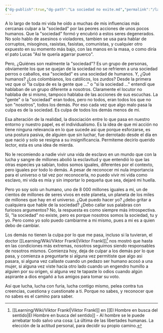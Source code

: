 ```yaml
---
{"dg-publish":true,"dg-path":"La sociedad no exite.md","permalink":"/la-sociedad-no-exite/","hide":true,"dgHomeLink":"false","dgShowBacklinks":"false","dgShowFileTree":"false","dgEnableSearch":"false","created":"2024-04-22T21:57","updated":"2024-05-10T22:43"}
---
```



A lo largo de toda mi vida he oído a muchas de mis influencias más cercanas culpar a la "sociedad" por las peores acciones de unos pocos humanos. Que la "sociedad" formó y encubrió a estos seres degenerados. No solo hablo de asesinos o violadores, tambien se usa para hablar de corruptos, misoginos, rasistas, fasistas, comunistas, y cualquier otro expuesto en su momento más bajo, con las manos en la masa, o como diría el pato Lucas "Así te quería agarrar puerco".

Pero, ¿Quiénes son realmente la "sociedad"? Es un grupo de personas, obviamente los que se quejan de la sociedad no se refrieren a una sociedad perros o caballos, esa "sociedad" es una sociedad de humanos. Y, ¿Qué humanos? ¿Los colombianos, los católicos, los zurdos? Desde la primera vez que oí "la culpa de es la gente que ..." o "si la sociedad ..." entendí que hablaban de un grupo diferente a nosotros. Claramente el locutor no hablaba de si mismo, tampoco hablaba de las acciones de sus escuchas. La "gente" o la "sociedad" eran todos, pero no todos, eran todos los que no son "nosotros", todos los demás. Por eso cada vez que algo malo pasa la culpa es de la sociedad. Es culpa de todos los demás menos de mi.

Esa alteración de la realidad, la disociación entre lo que pasa en nuestro entorno y nuestro papel, es el individualismo. Es la idea de que mi acción no tiene ninguna relevancia en lo que sucede asi que porque esforzarse, es una postura pasiva, de alguien que sin luchar, fue derrotado desde el día en que nació y solo se resigna a su insignificancia. Permiteme decirlo querido lector, esta es una idea de mierda. 

No le recomiendo a nadie vivir una vida de esclavo en un mundo que con la lucha y sangre de millones abolió la esclavitud y que entendió lo que las otras especies ya sabían, todos somos iguales, diferentes por el contexto, pero iguales por todo lo demás. A pesar de reconocer mi nula importancia para el universo o tal vez por reconocerla, no puedo vivir mi vida como esclavo, mi vida es mía y sin importar lo pequeña que sea, dejaré mi huella.

Pero yo soy solo un humano, uno de 8 000 millones iguales a mi, un de cientos de millones de seres vivos en este planeta, un planeta de los miles de millones que hay en el universo. ¿Qué puedo hacer yo? ¿debo gritar a cualquiera que hable de la sociedad? ¿Debo callar sus palabras con furiosos argumentos? No, la respuesta es como siempre más introspectiva. Si, "la sociedad" no existe, pero es porque nosotros somos la sociedad, tu y yo. Pero como yo solo puedo cambiarme a mi mismo, pues a mi es a quien debo de cambiar.

Los demás no tienen la culpa por lo que me pasa, incluso si la tuvieran, el doctor [[Learning/Wiki/Viktor Frankl\|Viktor Frankl]][^1] nos mostró que hasta en las condiciones más extremas, nosotros seguimos siendo responsables de nosotros mismos. Comienza hoy, deja de culpar a los demás por lo que pasa, y comienza a preguntarte si alguna vez permitiste que algo asi pasara, si alguna vez callaste cuando un pedazo ser humano acosó a una mujer, si alguna vez viste hacia otro lado cuando un engendro humillo a alguien por su origen, si alguna vez te tapaste lo odios cuando algún aspirante a dios engañó a tus amigos para tomar su voto.

Así que lucha, lucha con furia, lucha contigo mismo, pelea contra tus creencias, cuestiona y cuestionate a ti. Porque no sabes, y reconocer que no sabes es el camino para saber.

[^1]: [[Learning/Wiki/Viktor Frankl\|Viktor Frankl]] en [[El Hombre en busca del sentido\|El Hombre en busca del sentido]] - Al hombre se le puede arrebatar todo salvo una cosa: La última de las libertades humanas. La elección de la actitud personal, para decidir su propio camino.